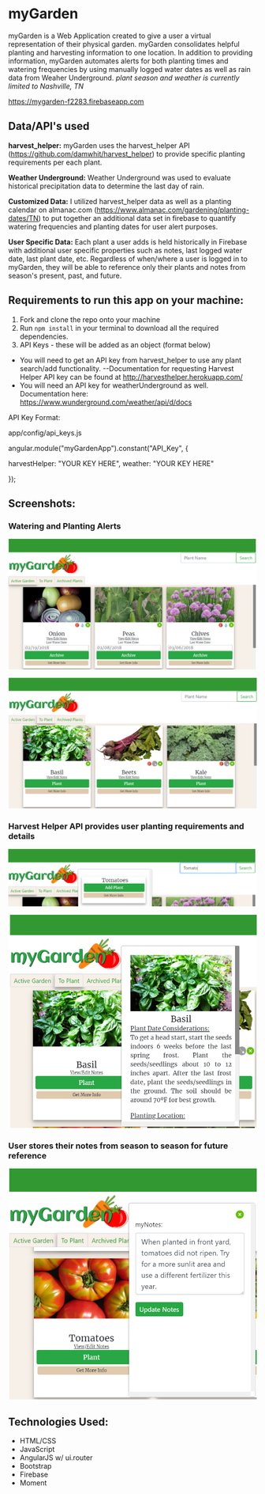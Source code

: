 # myGarden

myGarden is a Web Application created to give a user a virtual representation of their physical garden. myGarden consolidates helpful planting and harvesting information to one location. In addition to providing information, myGarden automates alerts for both planting times and watering frequencies by using manually logged water dates as well as rain data from Weaher Underground. *plant season and weather is currently limited to Nashville, TN*

https://mygarden-f2283.firebaseapp.com 

## Data/API's used

****harvest_helper:**** myGarden uses the harvest_helper API (https://github.com/damwhit/harvest_helper) to provide specific planting requirements per each plant. 

****Weather Underground:**** Weather Underground was used to evaluate historical precipitation data to determine the last day of rain.

****Customized Data:**** I utilized harvest_helper data as well as a planting calendar on almanac.com (https://www.almanac.com/gardening/planting-dates/TN) to put together an additional data set in firebase to quantify watering frequencies and planting dates for user alert purposes.

****User Specific Data:**** Each plant a user adds is held historically in Firebase with additional user specific properties such as notes, last logged water date, last plant date, etc. Regardless of when/where a user is logged in to myGarden, they will be able to reference only their plants and notes from season's present, past, and future. 

## Requirements to run this app on your machine:

1. Fork and clone the repo onto your machine
2. Run `npm install` in your terminal to download all the required dependencies.
3. API Keys - these will be added as an object (format below) 
 + You will need to get an API key from harvest_helper to use any plant search/add functionality. --Documentation for requesting Harvest Helper API key can be found at http://harvesthelper.herokuapp.com/
 + You will need an API key for weatherUnderground as well. Documentation here: https://www.wunderground.com/weather/api/d/docs 

API Key Format:

app/config/api_keys.js

angular.module("myGardenApp").constant("API_Key", {

  harvestHelper: "YOUR KEY HERE",
  weather: "YOUR KEY HERE"

});

## Screenshots:

### Watering and Planting Alerts

![](img/screenshots/myGarden-active.png)



![](img/screenshots/myGarden-to-plant.png)


### Harvest Helper API provides user planting requirements and details

![](img/screenshots/myGarden-search.png)



![](img/screenshots/myGarden-get-more-info.png)


### User stores their notes from season to season for future reference

![](img/screenshots/myGarden-user-notes.png)



## Technologies Used:
 + HTML/CSS
 + JavaScript
 + AngularJS w/ ui.router
 + Bootstrap
 + Firebase
 + Moment